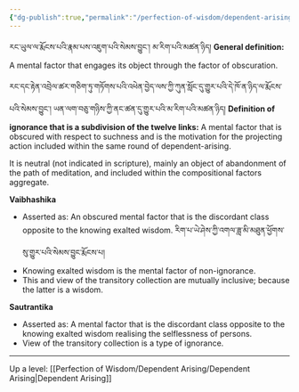 ```yaml
---
{"dg-publish":true,"permalink":"/perfection-of-wisdom/dependent-arising/ignorance/"}
---
```


རང་ཡུལ་ལ་རྨོངས་པའི་རྣམ་པས་འཇུག་པའི་སེམས་བྱུང་། མ་རིག་པའི་མཚན་ཉིད།
**General definition:** A mental factor that engages its object through the factor of obscuration.

རང་དང་རྟེན་འབྲེལ་ཚར་གཅིག་ཏུ་གཏོགས་པའི་འཕེན་བྱེད་ལས་ཀྱི་ཀུན་སློང་དུ་གྱུར་པའི་དེ་ཁོ་ན་ཉིད་ལ་རྨོངས་པའི་སེམས་བྱུང་། ཡན་ལག་བཅུ་གཉིས་ཀྱི་ནང་ཚན་དུ་གྱུར་པའི་མ་རིག་པའི་མཚན་ཉིད།
**Definition of ignorance that is a subdivision of the twelve links:**
A mental factor that is obscured with respect to suchness and is the motivation for the projecting action included within the same round of dependent-arising.

It is neutral (not indicated in scripture), mainly an object of abandonment of the path of meditation, and included within the compositional factors aggregate.

**Vaibhashika** 
- Asserted as: An obscured mental factor that is the discordant class opposite to the knowing exalted wisdom. རིག་པ་ཡེ་ཤེས་ཀྱི་འགལ་ཟླ་མི་མཐུན་ཕྱོགས་སུ་གྱུར་པའི་སེམས་བྱུང་རྨོངས་པ།
- Knowing exalted wisdom is the mental factor of non-ignorance.
- This and view of the transitory collection are mutually inclusive; because the latter is a wisdom.

**Sautrantika**
- Asserted as: A mental factor that is the discordant class opposite to the knowing exalted wisdom realising the selflessness of persons.
- View of the transitory collection is a type of ignorance.

---
Up a level: [[Perfection of Wisdom/Dependent Arising/Dependent Arising\|Dependent Arising]]